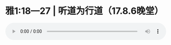 # 雅1:18—27 | 听道为行道（17.8.6晚堂）

<audio style="width: 100%;" preload="false" controls controlslist="nodownload"><source src="http://file.simai.life/audio/mp3/old/12195.mp3" type="audio/mpeg">Your browser does not support the audio element.</audio>


